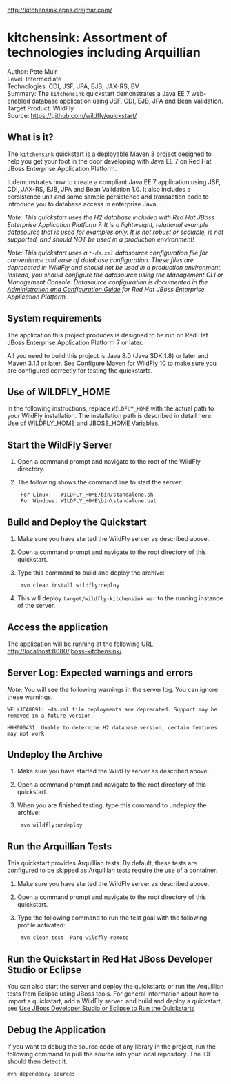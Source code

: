 http://kitchensink.apps.drejmar.com/

kitchensink: Assortment of technologies including Arquillian
========================
Author: Pete Muir  
Level: Intermediate  
Technologies: CDI, JSF, JPA, EJB, JAX-RS, BV  
Summary: The `kitchensink` quickstart demonstrates a Java EE 7 web-enabled database application using JSF, CDI, EJB, JPA and Bean Validation.  
Target Product: WildFly  
Source: <https://github.com/wildfly/quickstart/>  

What is it?
-----------

The `kitchensink` quickstart is a deployable Maven 3 project designed to help you get your foot in the door developing with Java EE 7 on Red Hat JBoss Enterprise Application Platform. 

It demonstrates how to create a compliant Java EE 7 application using JSF, CDI, JAX-RS, EJB, JPA and Bean Validation 1.0. It also includes a persistence unit and some sample persistence and transaction code to introduce you to database access in enterprise Java. 

_Note: This quickstart uses the H2 database included with Red Hat JBoss Enterprise Application Platform 7. It is a lightweight, relational example datasource that is used for examples only. It is not robust or scalable, is not supported, and should NOT be used in a production environment!_

_Note: This quickstart uses a `*-ds.xml` datasource configuration file for convenience and ease of database configuration. These files are deprecated in WildFly and should not be used in a production environment. Instead, you should configure the datasource using the Management CLI or Management Console. Datasource configuration is documented in the [Administration and Configuration Guide](https://access.redhat.com/documentation/en-US/JBoss_Enterprise_Application_Platform/) for Red Hat JBoss Enterprise Application Platform._

System requirements
-------------------

The application this project produces is designed to be run on Red Hat JBoss Enterprise Application Platform 7 or later. 

All you need to build this project is Java 8.0 (Java SDK 1.8) or later and Maven 3.1.1 or later. See [Configure Maven for WildFly 10](https://github.com/jboss-developer/jboss-developer-shared-resources/blob/master/guides/CONFIGURE_MAVEN_JBOSS_EAP7.md#configure-maven-to-build-and-deploy-the-quickstarts) to make sure you are configured correctly for testing the quickstarts.

 
Use of WILDFLY_HOME
---------------

In the following instructions, replace `WILDFLY_HOME` with the actual path to your WildFly installation. The installation path is described in detail here: [Use of WILDFLY_HOME and JBOSS_HOME Variables](https://github.com/jboss-developer/jboss-developer-shared-resources/blob/master/guides/USE_OF_EAP7_HOME.md#use-of-eap_home-and-jboss_home-variables).


Start the WildFly Server
-------------------------

1. Open a command prompt and navigate to the root of the WildFly directory.
2. The following shows the command line to start the server:

        For Linux:   WILDFLY_HOME/bin/standalone.sh
        For Windows: WILDFLY_HOME\bin\standalone.bat

 
Build and Deploy the Quickstart
-------------------------

1. Make sure you have started the WildFly server as described above.
2. Open a command prompt and navigate to the root directory of this quickstart.
3. Type this command to build and deploy the archive:

        mvn clean install wildfly:deploy

4. This will deploy `target/wildfly-kitchensink.war` to the running instance of the server.
 

Access the application 
---------------------

The application will be running at the following URL: <http://localhost:8080/jboss-kitchensink/>.


Server Log: Expected warnings and errors
-----------------------------------

_Note:_ You will see the following warnings in the server log. You can ignore these warnings.

    WFLYJCA0091: -ds.xml file deployments are deprecated. Support may be removed in a future version.

    HHH000431: Unable to determine H2 database version, certain features may not work


Undeploy the Archive
--------------------

1. Make sure you have started the WildFly server as described above.
2. Open a command prompt and navigate to the root directory of this quickstart.
3. When you are finished testing, type this command to undeploy the archive:

        mvn wildfly:undeploy


Run the Arquillian Tests 
-------------------------

This quickstart provides Arquillian tests. By default, these tests are configured to be skipped as Arquillian tests require the use of a container. 

1. Make sure you have started the WildFly server as described above.
2. Open a command prompt and navigate to the root directory of this quickstart.
3. Type the following command to run the test goal with the following profile activated:

        mvn clean test -Parq-wildfly-remote 


Run the Quickstart in Red Hat JBoss Developer Studio or Eclipse
-------------------------------------
You can also start the server and deploy the quickstarts or run the Arquillian tests from Eclipse using JBoss tools. For general information about how to import a quickstart, add a WildFly server, and build and deploy a quickstart, see [Use JBoss Developer Studio or Eclipse to Run the Quickstarts](https://github.com/jboss-developer/jboss-developer-shared-resources/blob/master/guides/USE_JBDS.md#use-jboss-developer-studio-or-eclipse-to-run-the-quickstarts) 


Debug the Application
------------------------------------

If you want to debug the source code of any library in the project, run the following command to pull the source into your local repository. The IDE should then detect it.

    mvn dependency:sources
   
